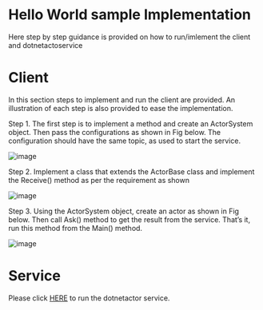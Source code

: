 # Hello World sample Implementation

Here step by step guidance is provided on how to run/imlement the client and dotnetactoservice 

# Client

In this section steps to implement and run the client are provided. An illustration of each step is also provided to ease the implementation.

Step 1. The first step is to implement a method and create an ActorSystem object. Then pass the configurations as shown in Fig below. The configuration should have the same topic, as used to start the service. 

![image](https://user-images.githubusercontent.com/28738233/119395433-c8ec9000-bcd3-11eb-913b-c2d8f268f52a.png)


Step 2. Implement a class that extends the ActorBase class and implement the Receive() method as per the requirement as shown

![image](https://user-images.githubusercontent.com/28738233/119395475-da359c80-bcd3-11eb-9df3-034d6547896e.png)

Step 3. Using the ActorSystem object, create an actor as shown in Fig below. Then call Ask() method to get the result from the service. That’s it, run this method from the Main() method.

![image](https://user-images.githubusercontent.com/28738233/119395509-e588c800-bcd3-11eb-80b4-f2534f01918d.png)


# Service 

Please click [HERE](https://github.com/ddobric/dotnetactors/blob/branch-1/SystemConfigurations.md)  to run the dotnetactor service.





